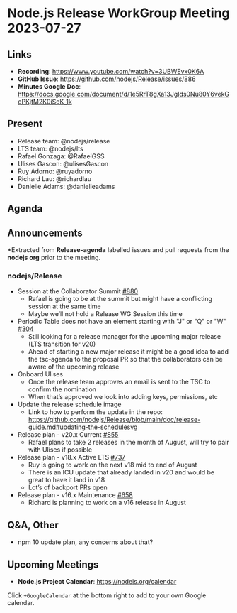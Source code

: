 # Node.js  Release WorkGroup Meeting 2023-07-27

## Links

* **Recording**:  https://www.youtube.com/watch?v=3UBWEvx0K6A
* **GitHub Issue**: https://github.com/nodejs/Release/issues/886
* **Minutes Google Doc**: https://docs.google.com/document/d/1e5RrT8gXa13JgIds0Nu80Y6vekGePKjtM2K0iSeK_1k

## Present

* Release team: @nodejs/release
* LTS team: @nodejs/lts
* Rafael Gonzaga: @RafaelGSS
* Ulises Gascon: @ulisesGascon
* Ruy Adorno: @ruyadorno
* Richard Lau: @richardlau
* Danielle Adams: @danielleadams

## Agenda

## Announcements

*Extracted from **Release-agenda** labelled issues and pull requests from the **nodejs org** prior to the meeting.

### nodejs/Release

* Session at the Collaborator Summit [#880](https://github.com/nodejs/Release/issues/880)
  * Rafael is going to be at the summit but might have a conflicting session at the same time
  * Maybe we’ll not hold a Release WG Session this time
* Periodic Table does not have an element starting with "J" or "Q" or "W" [#304](https://github.com/nodejs/Release/issues/304)
  * Still looking for a release manager for the upcoming major release (LTS transition for v20)
  * Ahead of starting a new major release it might be a good idea to add the tsc-agenda to the proposal PR so that the collaborators can be aware of the upcoming release
* Onboard Ulises
  * Once the release team approves an email is sent to the TSC to confirm the nomination
  * When that’s approved we look into adding keys, permissions, etc
* Update the release schedule image
  * Link to how to perform the update in the repo: https://github.com/nodejs/Release/blob/main/doc/release-guide.md#updating-the-schedulesvg
* Release plan - v20.x Current [#855](https://github.com/nodejs/Release/issues/855)
  * Rafael plans to take 2 releases in the month of August, will try to pair with Ulises if possible
* Release plan - v18.x Active LTS [#737](https://github.com/nodejs/Release/issues/737)
  * Ruy is going to work on the next v18 mid to end of August
  * There is an ICU update that already landed in v20 and would be great to have it land in v18
  * Lot’s of backport PRs open
* Release plan - v16.x Maintenance [#658](https://github.com/nodejs/Release/issues/658)
  * Richard is planning to work on a v16 release in August

## Q&A, Other

* npm 10 update plan, any concerns about that?

## Upcoming Meetings

* **Node.js Project Calendar**: <https://nodejs.org/calendar>

Click `+GoogleCalendar` at the bottom right to add to your own Google calendar.
